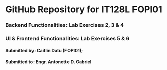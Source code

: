 # GitHub Repository for IT128L FOPI01 

### Backend Functionalities: Lab Exercises 2, 3 & 4

### UI & Frontend Functionalities: Lab Exercises 5 & 6


#### Submitted by: Caitlin Datu (FOPI01);
#### Submitted to: Engr. Antonette D. Gabriel
